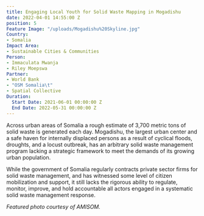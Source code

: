```yaml
---
title: Engaging Local Youth for Solid Waste Mapping in Mogadishu
date: 2022-04-01 14:55:00 Z
position: 5
Feature Image: "/uploads/Mogadishu%20Skyline.jpg"
Country:
- Somalia
Impact Area:
- Sustainable Cities & Communities
Person:
- Immaculata Mwanja
- Riley Moepswa
Partner:
- World Bank
- "OSM Somalia\t"
- Spatial Collective
Duration:
  Start Date: 2021-06-01 00:00:00 Z
  End Date: 2022-05-31 00:00:00 Z
---
```


Across urban areas of Somalia a rough estimate of 3,700 metric tons of solid waste is generated each day. Mogadishu, the largest urban center and a safe haven for internally displaced persons as a result of cyclical floods, droughts, and a locust outbreak, has an arbitrary solid waste management program lacking a strategic framework to meet the demands of its growing urban population. 

While the government of Somalia regularly contracts private sector firms for solid waste management, and has witnessed some level of citizen mobilization and support, it still lacks the rigorous ability to regulate, monitor, improve, and hold accountable all actors engaged in a systematic solid waste management response.

*Featured photo courtesy of AMISOM.*